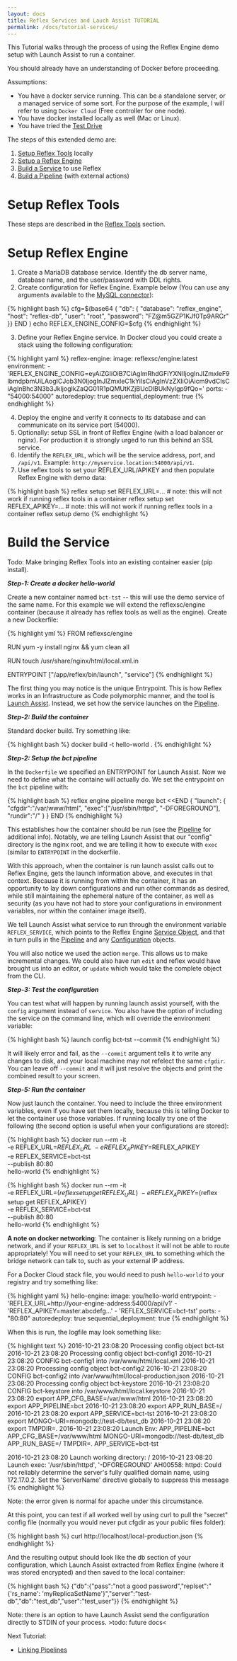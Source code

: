 ```yaml
---
layout: docs
title: Reflex Services and Lauch Assist TUTORIAL
permalink: /docs/tutorial-services/
---
```


This Tutorial walks through the process of using the Reflex Engine demo setup with Launch Assist to run a container.

You should already have an understanding of Docker before proceeding.

Assumptions:

* You have a docker service running.  This can be a standalone server, or a managed service of some sort.  For the purpose of the example, I will refer to using `Docker Cloud` (Free controller for one node).
* You have docker installed locally as well (Mac or Linux).
* You have tried the [Test Drive](/docs/install/#test-drive)

The steps of this extended demo are:

1. [Setup Reflex Tools](/docs/reflex-tools/) locally
2. [Setup a Reflex Engine](#setup-reflex-engine)
3. [Build a Service](#build-the-service) to use Reflex
4. [Build a Pipeline](#build-the-pipeline) (with external actions)

# Setup Reflex Tools

These steps are described in the [Reflex Tools](/docs/reflex-tools/) section.

# Setup Reflex Engine

1. Create a MariaDB database service.  Identify the db server name, database name, and the user/password with DDL rights.
2. Create configuration for Reflex Engine.  Example below (You can use any arguments available to the [MySQL connector](https://dev.mysql.com/doc/connector-python/en/connector-python-connectargs.html)):

{% highlight bash %}
    cfg=$(base64
    { "db": {
      "database": "reflex_engine",
      "host": "reflex-db",
      "user": "root",
      "password": "FZ@m5GZP1KJf0Tp9ARCr"
    }}
    END
    )
    echo REFLEX_ENGINE_CONFIG=$cfg
{% endhighlight %}

3. Define your Reflex Engine service.  In Docker cloud you could create a stack using the following configuration:

{% highlight yaml %}
reflex-engine:
    image: reflexsc/engine:latest
    environment:
        - 'REFLEX_ENGINE_CONFIG=eyAiZGIiOiB7CiAgImRhdGFiYXNlIjogInJlZmxleF9lbmdpbmUiLAogICJob3N0IjogInJlZmxleC1kYiIsCiAgInVzZXIiOiAicm9vdCIsCiAgInBhc3N3b3JkIjogIkZaQG01R1pQMUtKZjBUcDlBUkNyIgp9fQo='
    ports:
        - "54000:54000"
    autoredeploy: true
    sequential_deployment: true
{% endhighlight %}

4. Deploy the engine and verify it connects to its database and can communicate on its service port (54000).
5. Optionally: setup SSL in front of Reflex Engine (with a load balancer or nginx).  For production it is strongly urged to run this behind an SSL service.
6. Identify the `REFLEX_URL`, which will be the service address, port, and `/api/v1`.  Example: `http://myservice.location:54000/api/v1`.
7. Use reflex tools to set your REFLEX_URL/APIKEY and then populate Reflex Engine with demo data:

{% highlight bash %}
reflex setup set REFLEX_URL=...  # note: this will not work if running reflex tools in a container
reflex setup set REFLEX_APIKEY=...  # note: this will not work if running reflex tools in a container
reflex setup demo
{% endhighlight %}

# Build the Service

Todo: Make bringing Reflex Tools into an existing container easier (pip install).

***Step-1: Create a docker hello-world***

Create a new container named `bct-tst` -- this will use the demo service of the same name.  For this example we will extend the reflexsc/engine container (because it already has reflex tools as well as the engine).  Create a new Dockerfile:

{% highlight yml %}
FROM reflexsc/engine

RUN yum -y install nginx && yum clean all

RUN touch /usr/share/nginx/html/local.xml.in

ENTRYPOINT ["/app/reflex/bin/launch", "service"]
{% endhighlight %}

The first thing you may notice is the unique Entrypoint.  This is how Reflex works in an Infrastructure as Code polymorphic manner, and the tool is [Launch Assist](/docs/launch-assist/).  Instead, we set how the service launches on the [Pipeline](/docs/objects/#pipeline).

***Step-2: Build the container***

Standard docker build.  Try something like:

{% highlight bash %}
    docker build -t hello-world .
{% endhighlight %}

***Step-2: Setup the bct pipeline***

In the `Dockerfile` we specified an ENTRYPOINT for Launch Assist.  Now we need to define what the containe will actually do.  We set the entrypoint on the `bct` pipeline with:

{% highlight bash %}
    reflex engine pipeline merge bct <<END
	 {
	  "launch": {
	   "cfgdir":"/var/www/html",
	   "exec":["/usr/sbin/httpd", "-DFOREGROUND"],
	   "rundir":"/"
	  }
	 }
END
{% endhighlight %}

This establishes how the container should be run (see the [Pipeline](/docs/objects/#pipeline) for additional info).  Notably, we are telling Launch Assist that our "config" directory is the nginx root, and we are telling it how to execute with `exec` (similar to `ENTRYPOINT` in the dockerfile.

With this approach, when the container is run launch assist calls out to Reflex Engine, gets the launch information above, and executes in that context.  Because it is running from within the container, it has an opportunity to lay down configurations and run other commands as desired, while still maintaining the ephemeral nature of the container, as well as security (as you have not had to store your configurations in environment variables, nor within the container image itself).

We tell Launch Assist what service to run through the environment variable `REFLEX_SERVICE`, which points to the Reflex Engine [Service Object](/docs/objects/#service), and that in turn pulls in the [Pipeline](/docs/objects/#pipeline) and any [Configuration](/docs/objects/#config) objects.

You will also notice we used the action `merge`.  This allows us to make incremental changes.  We could also have run `edit` and reflex would have brought us into an editor, or `update` which would take the complete object from the CLI.

***Step-3: Test the configuration***

You can test what will happen by running launch assist yourself, with the `config` argument instead of `service`.  You also have the option of including the service on the command line, which will override the environment variable:

{% highlight bash %}
	launch config bct-tst --commit
{% endhighlight %}

It will likely error and fail, as the `--commit` argument tells it to write any changes to disk, and your local machine may not refelect the same `cfgdir`.  You can leave off `--commit` and it will just resolve the objects and print the combined result to your screen.

***Step-5: Run the container***

Now just launch the container.  You need to include the three environment variables, even if you have set them locally, because this is telling Docker to let the container use those variables.  If running locally try one of the following (the second option is useful when your configurations are stored):

{% highlight bash %}
    docker run --rm -it \
         -e REFLEX_URL=$REFLEX_URL \
         -e REFLEX_APIKEY=$REFLEX_APIKEY \
         -e REFLEX_SERVICE=bct-tst \
         --publish 80:80 \
         hello-world
{% endhighlight %}

{% highlight bash %}
    docker run --rm -it \
         -e REFLEX_URL=$(reflex setup get REFLEX_URL) \
         -e REFLEX_APIKEY=$(reflex setup get REFLEX_APIKEY) \
         -e REFLEX_SERVICE=bct-tst \
         --publish 80:80 \
         hello-world
{% endhighlight %}

**A note on docker networking**: The container is likely running on a bridge network, and if your `REFLEX_URL` is set to `localhost` it will not be able to route appropriately!  You will need to set your `REFLEX_URL` to something which the bridge network can talk to, such as your external IP address.

For a Docker Cloud stack file, you would need to push `hello-world` to your registry and try something like:

{% highlight yaml %}
hello-engine:
    image: you/hello-world
    entrypoint:
        - 'REFLEX_URL=http://your-engine-address:54000/api/v1'
        - 'REFLEX_APIKEY=master.abcdefg...'
        - 'REFLEX_SERVICE=bct-tst'
    ports:
        - "80:80"
    autoredeploy: true
    sequential_deployment: true
{% endhighlight %}

When this is run, the logfile may look something like:

{% highlight text %}
2016-10-21 23:08:20 Processing config object bct-tst
2016-10-21 23:08:20 Processing config object bct-config1
2016-10-21 23:08:20 CONFIG bct-config1 into /var/www/html/local.xml
2016-10-21 23:08:20 Processing config object bct-config2
2016-10-21 23:08:20 CONFIG bct-config2 into /var/www/html/local-production.json
2016-10-21 23:08:20 Processing config object bct-keystore
2016-10-21 23:08:20 CONFIG bct-keystore into /var/www/html/local.keystore
2016-10-21 23:08:20 export APP_CFG_BASE=/var/www/html
2016-10-21 23:08:20 export APP_PIPELINE=bct
2016-10-21 23:08:20 export APP_RUN_BASE=/
2016-10-21 23:08:20 export APP_SERVICE=bct-tst
2016-10-21 23:08:20 export MONGO-URI=mongodb://test-db/test_db
2016-10-21 23:08:20 export TMPDIR=.
2016-10-21 23:08:20 Launch Env:
  APP_PIPELINE=bct
  APP_CFG_BASE=/var/www/html
  MONGO-URI=mongodb://test-db/test_db
  APP_RUN_BASE=/
  TMPDIR=.
  APP_SERVICE=bct-tst

2016-10-21 23:08:20 Launch working directory:
  /
2016-10-21 23:08:20 Launch exec:
  '/usr/sbin/httpd', '-DFOREGROUND'
AH00558: httpd: Could not reliably determine the server's fully qualified domain name, using 172.17.0.2. Set the 'ServerName' directive globally to suppress this message
{% endhighlight %}

Note: the error given is normal for apache under this circumstance.

At this point, you can test if all worked well by using curl to pull the "secret" config file (normally you would never put cfgdir as your public files folder):

{% highlight bash %}
curl http://localhost/local-production.json
{% endhighlight %}

And the resulting output should look like the db section of your configuration, which Launch Assist extracted from Reflex Engine (where it was stored encrypted) and then saved to the local container:

{% highlight bash %}
{"db":{"pass":"not a good password","replset":"{'rs_name': 'myReplicaSetName'}","server":"test-db","db":"test_db","user":"test_user"}}
{% endhighlight %}

Note: there is an option to have Launch Assist send the configuration directly to STDIN of your process.  &gt;todo: future docs&lt;

Next Tutorial:

* [Linking Pipelines](/docs/tutorial-pipeline/)
